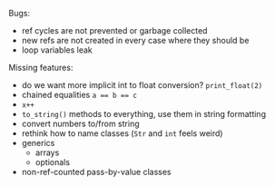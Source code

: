 Bugs:
- ref cycles are not prevented or garbage collected
- new refs are not created in every case where they should be
- loop variables leak

Missing features:
- do we want more implicit int to float conversion? `print_float(2)`
- chained equalities `a == b == c`
- `x++`
- `to_string()` methods to everything, use them in string formatting
- convert numbers to/from string
- rethink how to name classes (`Str` and `int` feels weird)
- generics
    - arrays
    - optionals
- non-ref-counted pass-by-value classes

